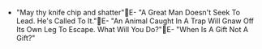 - "May thy knife chip and shatter"E- "A Great Man Doesn't Seek To Lead. He's Called To It."E- "An Animal Caught In A Trap Will Gnaw Off Its Own Leg To Escape. What Will You Do?"E- "When Is A Gift Not A Gift?"
